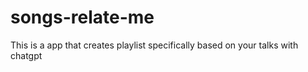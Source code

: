 # songs-relate-me
This is a app that creates playlist specifically based on your talks with chatgpt
